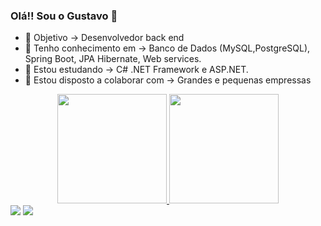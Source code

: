 ### Olá!! Sou o Gustavo 👋

- 🔭 Objetivo -> Desenvolvedor back end
- 🌱 Tenho conhecimento em -> Banco de Dados (MySQL,PostgreSQL), Spring Boot, JPA Hibernate, Web services.
- 🔭 Estou estudando -> C# .NET Framework e ASP.NET.
- 👯 Estou disposto a colaborar com -> Grandes e pequenas empressas

<div align="center">
  <a href="https://github.com/GustavoLima67">
  <img height="175em" src="https://github-readme-stats.vercel.app/api?username=GustavoLima67&show_icons=true&theme=dark&include_all_commits=true&count_private=true"/>
  <img height="175em" src="https://github-readme-stats.vercel.app/api/top-langs/?username=GustavoLima67&layout=compact&langs_count=7&theme=dark"/>
</div>
 
<div> 
  <a href = "mailto:lgusta333@gmail.com"><img src="https://img.shields.io/badge/-Gmail-%23333?style=for-the-badge&logo=gmail&logoColor=red" target="_blank"></a>
  <a href="https://www.linkedin.com/in/gustavo-lima-de-souza-a154b9224" target="_blank"><img src="https://img.shields.io/badge/-LinkedIn-%230077B5?style=for-the-badge&logo=linkedin&logoColor=white" target="_blank"></a> 
</div>

